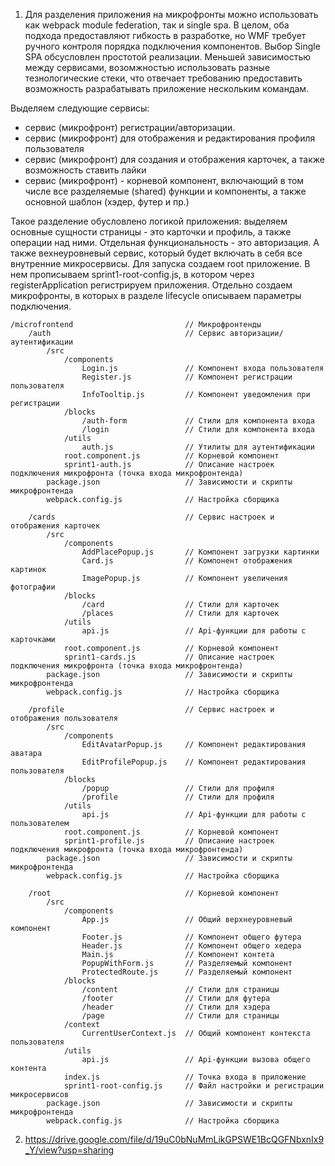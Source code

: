 1. Для разделения приложения на микрофронты можно использовать как webpack module federation, так и single spa. В целом, оба подхода предоставляют гибкость в разработке, но WMF требует ручного контроля порядка подключения компонентов. Выбор Single SPA обсусловлен простотой реализации. Меньшей зависимостью между сервисами, возомжностью использовать разные тезнологические стеки, что отвечает требованию предоставить возможность разрабатывать приложение нескольким командам.

Выделяем следующие сервисы:
- сервис (микрофронт) регистрации/авторизации.
- сервис (микрофронт) для отображения и редактирования профиля пользователя
- сервис (микрофронт) для создания и отображения карточек, а также возможность ставить лайки
- сервис (микрофронт) - корневой компонент, включающий в том числе все разделяемые (shared) функции и компоненты, а также основной шаблон (хэдер, футер и пр.)

Такое разделение обусловлено логикой приложения: выделяем основные сущности страницы - это карточки и профиль, а также операции над ними. Oтдельная функциональность - это авторизация. А также вехнеуровневый сервис, который будет включать в себя все внутренние микросервисы.
Для запуска создаем root приложение. В нем прописываем sprint1-root-config.js, в котором через registerApplication регистрируем приложения. Отдельно создаем микрофронты, в которых в разделе lifecycle описываем параметры подключения.

```
/microfrontend                         // Микрофронтенды
    /auth                              // Сервис авторизации/аутентификации
        /src
            /components                
                Login.js               // Компонент входа пользователя
                Register.js            // Компонент регистрации пользователя
                InfoTooltip.js         // Компонент уведомления при регистрации
            /blocks
                /auth-form             // Стили для компонента входа
                /login                 // Стили для компонента входа
            /utils
                auth.js                // Утилиты для аутентификации
            root.component.js          // Корневой компонент
            sprint1-auth.js            // Описание настроек подключения микрофронта (точка входа микрофронтенда)
        package.json                   // Зависимости и скрипты микрофронтенда
        webpack.config.js              // Настройка сборщика
  
    /cards                             // Сервис настроек и отображения карточек
        /src
            /components                
                AddPlacePopup.js       // Компонент загрузки картинки
                Card.js                // Компонент отображения картинок
                ImagePopup.js          // Компонент увеличения фотографии
            /blocks
                /card                  // Стили для карточек
                /places                // Стили для карточек
            /utils
                api.js                 // Api-функции для работы с карточками
            root.component.js          // Корневой компонент
            sprint1-cards.js           // Описание настроек подключения микрофронта (точка входа микрофронтенда)
        package.json                   // Зависимости и скрипты микрофронтенда
        webpack.config.js              // Настройка сборщика  
        
    /profile                           // Сервис настроек и отображения пользователя
        /src
            /components                
                EditAvatarPopup.js     // Компонент редактирования аватара
                EditProfilePopup.js    // Компонент редактирования пользователя
            /blocks
                /popup                 // Стили для профиля
                /profile               // Стили для профиля
            /utils
                api.js                 // Api-функции для работы с пользователем
            root.component.js          // Корневой компонент
            sprint1-profile.js         // Описание настроек подключения микрофронта (точка входа микрофронтенда)
        package.json                   // Зависимости и скрипты микрофронтенда
        webpack.config.js              // Настройка сборщика  
            
    /root                              // Корневой компонент
        /src
            /components       
                App.js                 // Общий верхнеуровневый компонент
                Footer.js              // Компонент общего футера
                Header.js              // Компонент общего хедера
                Main.js                // Компонент контета
                PopupWithForm.js       // Разделяемый компонент
                ProtectedRoute.js      // Разделяемый компонент
            /blocks
                /content               // Стили для страницы
                /footer                // Стили для футера
                /header                // Стили для хэдера
                /page                  // Стили для страницы
            /context
                CurrentUserContext.js  // Общий компонент контекста пользователя
            /utils
                api.js                 // Api-функции вызова общего контента
            index.js                   // Точка входа в приложение
            sprint1-root-config.js     // Файл настройки и регистрации микросервисов
        package.json                   // Зависимости и скрипты микрофронтенда
        webpack.config.js              // Настройка сборщика   
``` 






2. https://drive.google.com/file/d/19uC0bNuMmLikGPSWE1BcQGFNbxnIx9_Y/view?usp=sharing

